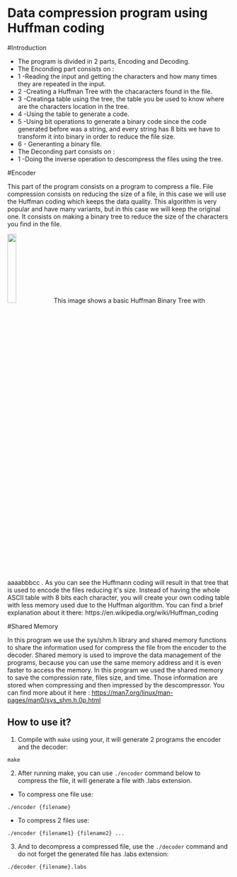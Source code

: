 # Data compression program using Huffman coding

#Introduction

- The program is divided in 2 parts, Encoding and Decoding.
- The Enconding part consists on :
- 1 -Reading the input and getting the characters and how many times they are repeated in the input.
- 2 -Creating a Huffman Tree with the chacaracters found in the file.
- 3 -Creatinga table using the tree, the table you be used to know where are the characters location in the tree.
- 4 -Using the table to generate a code.
- 5 -Using bit operations to generate a binary code since the code generated before was a string, and every string has 8 bits we have to transform it into binary in order to reduce the file size.
- 6 - Generanting a binary file.
- The Deconding part consists on :
- 1 -Doing the inverse operation to descompress the files using the tree.

#Encoder

This part of the program consists on a program to compress a file.
File compression consists on reducing the size of a file, in this case we will use the Huffman coding which keeps the data quality.
This algorithm is very popular and have many variants, but in this case we will keep the original one. It consists on making a binary tree to reduce the size of the characters you find in the file.

<img src="https://user-images.githubusercontent.com/82456124/211985017-ef93cdb6-002a-4156-89d9-40859396567b.jpg" width=20% height=20%>
This image shows a basic Huffman Binary Tree with aaaabbbcc .
As you can see the Huffmann coding will result in that tree that is used to encode the files reducing it's size.
Instead of having the whole ASCII table with 8 bits each character, you will create your own coding table with less memory used due to the Huffman algorithm.
You can find a brief explanation about it there: https://en.wikipedia.org/wiki/Huffman_coding


#Shared Memory

In this program we use the sys/shm.h library and shared memory functions to share the information used for compress the file from the encoder to the decoder. Shared memory is used to improve the data management of the programs, because you can use the same memory address and it is even faster to access the memory. In this program we used the shared memory to save the compression rate, files size, and time. Those information are stored when compressing and then impressed by the descompressor.
You can find more about it here : https://man7.org/linux/man-pages/man0/sys_shm.h.0p.html


## How to use it?
1. Compile with `make` using your, it will generate 2 programs the encoder and the decoder:
```
make
```
2. After running make, you can use `./encoder` command below to compress the file, it will generate a file with .labs extension.
* To compress one file use:
```
./encoder {filename}
```
* To compress 2 files use:

```
./encoder {filename1} {filename2} ...
```
3.  And to decompress a compressed file, use the `./decoder` command  and do not forget the generated file has .labs extension:
```
./decoder {filename}.labs
